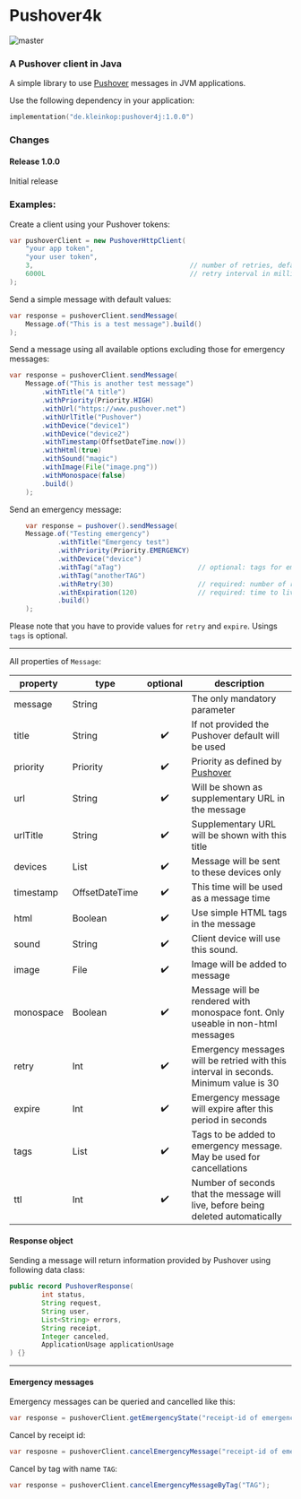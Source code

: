 # Pushover4k

![master](https://github.com/YoouDo/pushover4j/actions/workflows/master.yaml/badge.svg)

### A Pushover client in Java

A simple library to use [Pushover](https://www.pushover.net) messages in JVM applications.

Use the following dependency in your application:
```kotlin
implementation("de.kleinkop:pushover4j:1.0.0")
```

### Changes
#### Release 1.0.0
Initial release

### Examples:

Create a client using your Pushover tokens:

```java
var pushoverClient = new PushoverHttpClient(
    "your app token",
    "your user token",
    3,                                       // number of retries, default: 5
    6000L                                    // retry interval in millis, default: 5000L
);
```

Send a simple message with default values:

```java
var response = pushoverClient.sendMessage(
    Message.of("This is a test message").build()
);
```

Send a message using all available options excluding those for emergency messages:

```java
var response = pushoverClient.sendMessage(
    Message.of("This is another test message")
        .withTitle("A title")
        .withPriority(Priority.HIGH)
        .withUrl("https://www.pushover.net")
        .withUrlTitle("Pushover")
        .withDevice("device1")
        .withDevice("device2")
        .withTimestamp(OffsetDateTime.now())
        .withHtml(true)
        .withSound("magic")
        .withImage(File("image.png"))
        .withMonospace(false)
        .build()
    );
```

Send an emergency message:
```java
    var response = pushover().sendMessage(
    Message.of("Testing emergency")
            .withTitle("Emergency test")
            .withPriority(Priority.EMERGENCY)
            .withDevice("device")
            .withTag("aTag")                   // optional: tags for emergency message
            .withTag("anotherTAG")
            .withRetry(30)                     // required: number of retries from Pushover server
            .withExpiration(120)               // required: time to live of emergency message
            .build()
    );
```
Please note that you have to provide values for `retry` and `expire`. Usings `tags` is optional.

---

All properties of `Message`:

| property  | type           |      optional      | description                                                                           |
|-----------|----------------|:------------------:|---------------------------------------------------------------------------------------|
| message   | String         |                    | The only mandatory parameter                                                          |
| title     | String         | :heavy_check_mark: | If not provided the Pushover default will be used                                     |
| priority  | Priority       | :heavy_check_mark: | Priority as defined by [Pushover](https://pushover.net/api#priority)                  |
| url       | String         | :heavy_check_mark: | Will be shown as supplementary URL in the message                                     |
| urlTitle  | String         | :heavy_check_mark: | Supplementary URL will be shown with this title                                       |
| devices   | List<String>   | :heavy_check_mark: | Message will be sent to these devices only                                            |
| timestamp | OffsetDateTime | :heavy_check_mark: | This time will be used as a message time                                              |
| html      | Boolean        | :heavy_check_mark: | Use simple HTML tags in the message                                                   |
| sound     | String         | :heavy_check_mark: | Client device will use this sound.                                                    |
| image     | File           | :heavy_check_mark: | Image will be added to message                                                        |
| monospace | Boolean        | :heavy_check_mark: | Message will be rendered with monospace font. Only useable in non-html messages       |
| retry     | Int            | :heavy_check_mark: | Emergency messages will be retried with this interval in seconds. Minimum value is 30 |
| expire    | Int            | :heavy_check_mark: | Emergency message will expire after this period in seconds                            |
| tags      | List<String>   | :heavy_check_mark: | Tags to be added to emergency message. May be used for cancellations                  |
| ttl       | Int            | :heavy_check_mark: | Number of seconds that the message will live, before being deleted automatically      |

#### Response object
Sending a message will return information provided by Pushover using following data class:

```java
public record PushoverResponse(
        int status,
        String request,
        String user,
        List<String> errors,
        String receipt,
        Integer canceled,
        ApplicationUsage applicationUsage
) {}
```
 
---
#### Emergency messages

Emergency messages can be queried and cancelled like this:
 ```java
 var response = pushoverClient.getEmergencyState("receipt-id of emergency message");
 ```

Cancel by receipt id:
```java
var resposne = pushoverClient.cancelEmergencyMessage("receipt-id of emergency message");
```

Cancel by tag with name `TAG`:
```java
var response = pushoverClient.cancelEmergencyMessageByTag("TAG");
```
